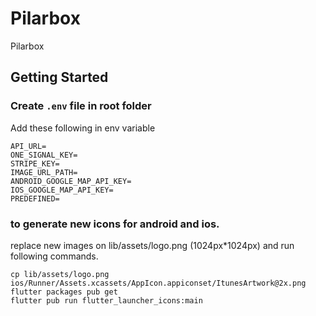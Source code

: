 # Pilarbox
Pilarbox
## Getting Started

### Create `.env` file in root folder

Add these following in env variable 
```
API_URL=
ONE_SIGNAL_KEY=
STRIPE_KEY=
IMAGE_URL_PATH=
ANDROID_GOOGLE_MAP_API_KEY=
IOS_GOOGLE_MAP_API_KEY=
PREDEFINED=
```
### to generate new icons for android and ios.

replace new images on lib/assets/logo.png (1024px*1024px)  and run following commands.
```
cp lib/assets/logo.png ios/Runner/Assets.xcassets/AppIcon.appiconset/ItunesArtwork@2x.png
flutter packages pub get
flutter pub run flutter_launcher_icons:main
```